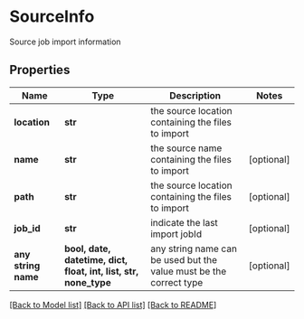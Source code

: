 # SourceInfo

Source job import information

## Properties
Name | Type | Description | Notes
------------ | ------------- | ------------- | -------------
**location** | **str** | the source location containing the files to import | 
**name** | **str** | the source name containing the files to import | [optional] 
**path** | **str** | the source location containing the files to import | [optional] 
**job_id** | **str** | indicate the last import jobId | [optional] 
**any string name** | **bool, date, datetime, dict, float, int, list, str, none_type** | any string name can be used but the value must be the correct type | [optional]

[[Back to Model list]](../README.md#documentation-for-models) [[Back to API list]](../README.md#documentation-for-api-endpoints) [[Back to README]](../README.md)


